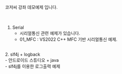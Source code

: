 코저씨 강좌 데모예제 입니다.</br>  
</br>
1. Serial</br>   
   - 시리얼통신 관련 예제가 있습니다.</br>  
   - 01_MFC : VS2022 C++ MFC 기반 시리얼통신 예제.</br>
</br>
2. slf4j + logback </br>
   - 안드로이드 스튜디오 + java </br> 
   - slf4j를 이용한 로그출력 예제 </br> 
